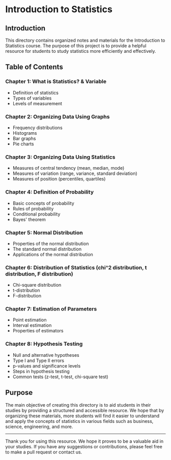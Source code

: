 # Introduction to Statistics

## Introduction

This directory contains organized notes and materials for the Introduction to Statistics course. The purpose of this project is to provide a helpful resource for students to study statistics more efficiently and effectively.

## Table of Contents

### **Chapter 1: What is Statistics? & Variable**
- Definition of statistics
- Types of variables
- Levels of measurement

### **Chapter 2: Organizing Data Using Graphs**
- Frequency distributions
- Histograms
- Bar graphs
- Pie charts

### **Chapter 3: Organizing Data Using Statistics**
- Measures of central tendency (mean, median, mode)
- Measures of variation (range, variance, standard deviation)
- Measures of position (percentiles, quartiles)

### **Chapter 4: Definition of Probability**
- Basic concepts of probability
- Rules of probability
- Conditional probability
- Bayes' theorem

### **Chapter 5: Normal Distribution**
- Properties of the normal distribution
- The standard normal distribution
- Applications of the normal distribution

### **Chapter 6: Distribution of Statistics (chi^2 distribution, t distribution, F distribution)**
- Chi-square distribution
- t-distribution
- F-distribution

### **Chapter 7: Estimation of Parameters**
- Point estimation
- Interval estimation
- Properties of estimators

### **Chapter 8: Hypothesis Testing**
- Null and alternative hypotheses
- Type I and Type II errors
- p-values and significance levels
- Steps in hypothesis testing
- Common tests (z-test, t-test, chi-square test)

## Purpose

The main objective of creating this directory is to aid students in their studies by providing a structured and accessible resource. We hope that by organizing these materials, more students will find it easier to understand and apply the concepts of statistics in various fields such as business, science, engineering, and more.

---

Thank you for using this resource. We hope it proves to be a valuable aid in your studies. If you have any suggestions or contributions, please feel free to make a pull request or contact us.

